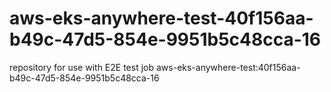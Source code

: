 # aws-eks-anywhere-test-40f156aa-b49c-47d5-854e-9951b5c48cca-16
repository for use with E2E test job aws-eks-anywhere-test:40f156aa-b49c-47d5-854e-9951b5c48cca-16

